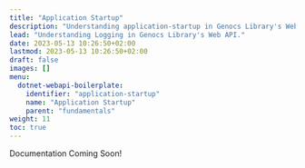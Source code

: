 ```yaml
---
title: "Application Startup"
description: "Understanding application-startup in Genocs Library's Web API."
lead: "Understanding Logging in Genocs Library's Web API."
date: 2023-05-13 10:26:50+02:00
lastmod: 2023-05-13 10:26:50+02:00
draft: false
images: []
menu:
  dotnet-webapi-boilerplate:
    identifier: "application-startup"
    name: "Application Startup"
    parent: "fundamentals"
weight: 11
toc: true
---
```


Documentation Coming Soon!
